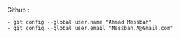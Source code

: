 Github :

    - git config --global user.name "Ahmad Messbah"
    - git config --global user.email "Messbah.A@Gmail.com"